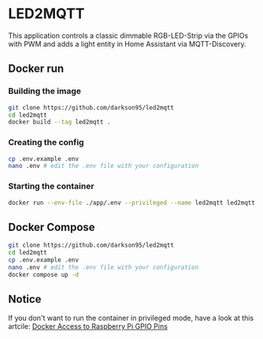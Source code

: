 # LED2MQTT

This application controls a classic dimmable RGB-LED-Strip via the GPIOs with PWM and adds a light entity in Home Assistant via MQTT-Discovery.

## Docker run

### Building the image

```bash
git clone https://github.com/darkson95/led2mqtt
cd led2mqtt
docker build --tag led2mqtt .
```

### Creating the config

```bash
cp .env.example .env
nano .env # edit the .env file with your configuration
```

### Starting the container

```bash
docker run --env-file ./app/.env --privileged --name led2mqtt led2mqtt
```

## Docker Compose
```bash
git clone https://github.com/darkson95/led2mqtt
cd led2mqtt
cp .env.example .env
nano .env # edit the .env file with your configuration
docker compose up -d
```

## Notice

If you don't want to run the container in privileged mode, have a look at this artcile: [Docker Access to Raspberry Pi GPIO Pins](https://stackoverflow.com/a/48234752/13391690)
